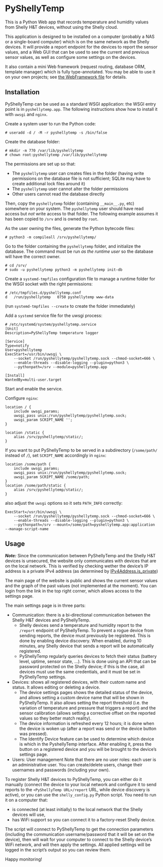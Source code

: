 PyShellyTemp
============

This is a Python Web app that records temperature and humidity values from
Shelly H&T devices, without using the Shelly cloud.

This application is designed to be installed on a computer (probably a NAS or
a single-board computer) which is on the same network as the Shelly devices. It
will provide a report endpoint for the devices to report the sensor values, and
a Web GUI that can be used to see the current and previous sensor values, as
well as configure some settings on the devices.

It also contain a mini Web framework (request routing, database ORM, template
manager) which is fully type-annotated. You may be able to use it on your own
projects; see [the WebFramework file](WebFramework.md) for details.

Installation
------------

PyShellyTemp can be used as a standard WSGI application: the WSGI entry point
is in `pyshellytemp.app`. The following instructions show how to install it
with `uwsgi` and `nginx`.

Create a system user to run the Python code:
```
# useradd -d / -M -r pyshellytemp -s /bin/false
```

Create the database folder:
```
# mkdir -m 770 /var/lib/pyshellytemp
# chown root:pyshellytemp /var/lib/pyshellytemp
```

The permissions are set up so that:
- The `pyshellytemp` user can creates files in the folder (having write
permissions on the database file is not sufficient; SQLite may have to create
additional lock files around it)
- The `pyshellytemp` user cannot alter the folder permissions
- Other users cannot read the database directly

Then, copy the `pyshellytemp` folder (containing `__main__.py`, etc) somewhere
on your system. The `pyshellytemp` user should have read access but *not* write
access to that folder. The following example assumes it has been copied to
`/srv` and is owned by `root`.

As the user owning the files, generate the Python bytecode files:
```
# python3 -m compileall /srv/pyshellytemp/
```

Go to the folder containing the `pyshellytemp` folder, and initialize the
database. The command must be run *as the runtime user* so the database will
have the correct owner.
```
# cd /srv/
# sudo -u pyshellytemp python3 -m pyshellytemp init-db
```

Create a `systemd-tmpfiles` configuration file to manage a
runtime folder for the WSGI socket with the right permissions:
```
# /etc/tmpfiles.d/pyshellytemp.conf
d	/run/pyshellytemp	0750 pyshellytemp www-data
```

(run `systemd-tmpfiles --create` to create the folder immediately)

Add a `systemd` service file for the uwsgi process:
```
# /etc/systemd/system/pyshellytemp.service 
[Unit]
Description=PyShellyTemp temperature logger

[Service]
Type=notify
User=pyshellytemp
ExecStart=/usr/bin/uwsgi \
	--socket /run/pyshellytemp/pyshellytemp.sock --chmod-socket=666 \
	--enable-threads --disable-logging --plugin=python3 \
	--pythonpath=/srv --module=pyshellytemp.app

[Install]
WantedBy=multi-user.target
```

Start and enable the service.

Configure `nginx`:

```
location / {
	include uwsgi_params;
	uwsgi_pass unix:/run/pyshellytemp/pyshellytemp.sock;
	uwsgi_param SCRIPT_NAME '';
}

location /static {
	alias /srv/pyshellytemp/static/;
}
```

If you want to put PyShellyTemp to be served in a subdirectory (`/some/path/`
instead of `/`), set `SCRIPT_NAME` accordingly in `nginx`:
```
location /some/path {
	include uwsgi_params;
	uwsgi_pass unix:/run/pyshellytemp/pyshellytemp.sock;
	uwsgi_param SCRIPT_NAME /some/path;
}
location /some/path/static {
	alias /srv/pyshellytemp/static/;
}
```

also adjust the `uwsgi` options so it sets `PATH_INFO` correctly:
```
ExecStart=/usr/bin/uwsgi \
	--socket /run/pyshellytemp/pyshellytemp.sock --chmod-socket=666 \
	--enable-threads --disable-logging --plugin=python3 \
	--pythonpath=/srv --mount=/some/path=pyshellytemp.app:application --manage-script-name
```

Usage
-----

***Note:*** Since the communication between PyShellyTemp and the Shelly H&T
devices is unsecured, the website only communicates with devices that are on the
local network. This is verified by checking wether the device’s IP address is a
private IPv4 address (as determined by
[IPv4Address.is_private](https://docs.python.org/3/library/ipaddress.html#ipaddress.IPv4Address.is_private))

The main page of the website is public and shows the current sensor values and
the graph of the past values (not implemented at the moment). You can login
from the link in the top right corner, which allows access to the settings page.

The main settings page is in three parts:
- Communication: there is a bi-directional communication between the Shelly H&T
  devices and PyShellyTemp.
  - Shelly devices send a temperature and humidity report to the `/report`
    endpoint of PyShellyTemp. To prevent a rogue device from sending reports,
    the device must previously be registered. This is done by enabling device
    discovery. When enabled, during 10 minutes, any Shelly device that sends a
    report will be automatically registered.
  - PyShellyTemp regularly queries devices to fetch their status (battery level,
    uptime, sensor state, …). This is done using an API that can be password
    protected on the Shelly device; if this is the case, all devices must use
    the same credentials, and it must be set in PyShellyTemp settings.
- Devices: shows all registered devices, with their custom name and status. It
  allows editing or deleting a device.
  - The device settings pages shows the detailed status of the device, and
    allows setting a custom device name that will be shown in PyShellyTemp. It
    also allows setting the report threshold (i.e. the variation of temperature
    and pressure that triggers a report) and the sensor calibration (allows
    setting a corrective offset on the reported values so they better match
    reality).
  - The device information is refreshed every 12 hours; it is done when the
    device is woken up (after a report was send or the device button was
    pressed).
  - The Identify Device feature can be used to determine which device is which
    in the PyshellyTemp interface. After enabling it, press the button on a
    registered device and you will be brought to the device’s settings page.
- Users: User management
  Note that there are no user roles: each user is an administrative user. You
  can create/delete users, change their usernames and passwords (including your
  own).

To register Shelly H&T devices to PyShellyTemp, you can either do it manually
(connect the device to your local network and configure it to send reports to
the `<PyShellyTemp URL>/report` URL, while device discovery is active), or you
can use the `shelly_config.py` Python script. You need to run it on a computer
that:
 - is connected (at least initially) to the local network that the Shelly
   devices will use,
 - has WiFi support so you can connect it to a factory-reset Shelly device.

The script will connect to PyShellyTemp to get the connection parameters
(including the communication username/password that it will be set on the
device), then will wait for your computer to connect to the Shelly device’s
WiFi network, and will then apply the settings. All applied settings will be
logged in the script’s output so you can review them.

Happy monitoring!